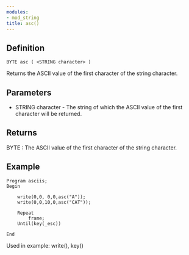 ```yaml
---
modules:
- mod_string
title: asc()
---
```


## Definition

    BYTE asc ( <STRING character> )

Returns the ASCII value of the first character of the string character.

## Parameters

- STRING character - The string of which the ASCII value of the first character will be returned.

## Returns

BYTE : The ASCII value of the first character of the string character.

## Example

```
Program asciis;
Begin

    write(0,0, 0,0,asc("A"));
    write(0,0,10,0,asc("CAT"));

    Repeat
        frame;
    Until(key(_esc))

End
```

Used in example: write(), key()
